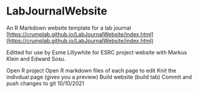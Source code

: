 # LabJournalWebsite
An R Markdown website template for a lab journal [https://crumplab.github.io/LabJournalWebsite/index.html](https://crumplab.github.io/LabJournalWebsite/index.html)

Editted for use by Esme Lillywhite for ESRC project website with Markus Klein and Edward Sosu.

Open R project
Open R markdown files of each page to edit
Knit the indivdual page (gives you a preview)
Build website (build tab)
Commit and push changes to git
10/10/2021

